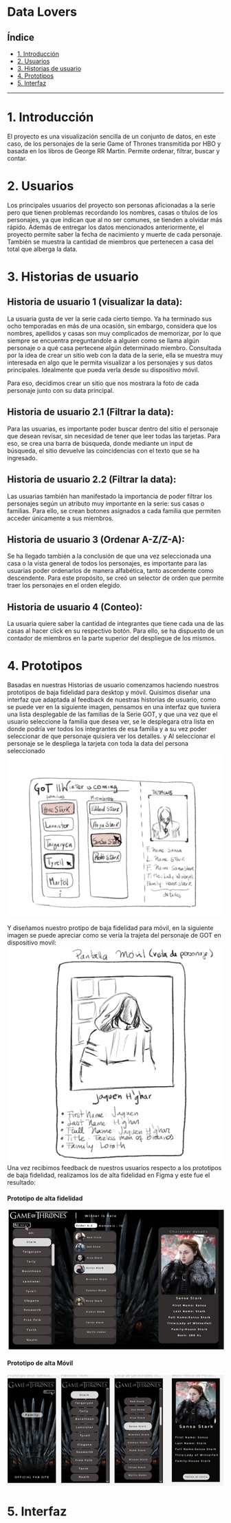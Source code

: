 # Data Lovers

## Índice

* [1. Introducción](#1-introducción)
* [2. Usuarios](#2-usuarios)
* [3. Historias de usuario](#3-historias-de-usuario)
* [4. Prototipos](#4-prototipos)
* [5. Interfaz](#5-interfaz)


***

# 1. Introducción

El proyecto es una visualización sencilla de un conjunto de datos, en este caso, de los personajes de la 
serie Game of Thrones transmitida por HBO y basada en los libros de George RR Martin.
Permite ordenar, filtrar, buscar y contar.

# 2. Usuarios

Los principales usuarios del proyecto son personas aficionadas a la serie pero que tienen problemas recordando
los nombres, casas o títulos de los personajes, ya que indican que al no ser comunes, se tienden a olvidar más rápido.
Además de entregar los datos mencionados anteriormente, el proyecto permite saber la fecha de nacimiento y
muerte de cada personaje. También se muestra la cantidad de miembros que pertenecen a casa del total que alberga
la data.

# 3. Historias de usuario

## Historia de usuario 1 (visualizar la data):

La usuaria gusta de ver la serie cada cierto tiempo. Ya ha terminado sus ocho temporadas en más de una ocasión,
sin embargo, considera que los nombres, apellidos y casas son muy complicados de memorizar, por lo que siempre
se encuentra preguntandole a alguien como se llama algún personaje o a qué casa pertecene algún determinado miembro.
Consultada por la idea de crear un sitio web con la data de la serie, ella se muestra muy interesada en algo
que le permita visualizar a los personajes y sus datos principales. Idealmente que pueda verla desde su dispositivo
móvil.

Para eso, decidimos crear un sitio que nos mostrara la foto de cada personaje junto con su data principal.

## Historia de usuario 2.1 (Filtrar la data):

Para las usuarias, es importante poder buscar dentro del sitio el personaje que desean revisar, sin necesidad
de tener que leer todas las tarjetas. 
Para eso, se crea una barra de búsqueda, donde mediante un input de búsqueda, el sitio devuelve las coincidencias con el texto
que se ha ingresado.

## Historia de usuario 2.2 (Filtrar la data):

Las usuarias también han manifestado la importancia de poder filtrar los personajes según un atributo muy 
importante en la serie: sus casas o familias. 
Para ello, se crean botones asignados a cada familia que permiten acceder únicamente a sus miembros.

## Historia de usuario 3 (Ordenar A-Z/Z-A):

Se ha llegado también a la conclusión de que una vez seleccionada una casa o la vista general de todos los 
personajes, es importante para las usuarias poder ordenarlos de manera alfabética, tanto ascendente como
descendente. Para este propósito, se creó un selector de orden que permite traer los personajes en el orden
elegido.

## Historia de usuario 4 (Conteo):

La usuaria quiere saber la cantidad de integrantes que tiene cada una de las casas al hacer click en su
respectivo botón. Para ello, se ha dispuesto de un contador de miembros en la parte superior del despliegue
de los mismos.


# 4. Prototipos
Basadas en nuestras Historias de usuario comenzamos haciendo nuestros prototipos de baja fidelidad para desktop y móvil. 
Quisimos diseñar una interfaz que adaptada al feedback de nuestras historias de usuario, como se puede ver en la siguiente imagen,
pensamos en una interfaz que tuviera una lista desplegable de las familias de la Serie GOT, y que una vez que el usuario seleccione
la familia que desea ver, se le desplegara otra lista en donde podría ver todos los integrantes de esa familia y a su vez poder seleccionar
de que personaje quisiera ver los detalles. y Al seleccionar el personaje se le despliega la tarjeta con toda la data del persona seleccionado
<img src="./img/prototipoBajaEscritorio.jpg">

Y diseñamos nuestro protipo de baja fidelidad para móvil, en la siguiente imagen se puede apreciar como se vería la trajeta del personaje de GOT en 
dispositivo movil:
<img src="./img/PrototipoBajaMovil.jpg">
Una vez recibimos feedback de nuestros usuarios respecto a los prototipos de baja fidelidad, realizamos los de alta fidelidad en Figma y este fue el resultado:


#### Prototipo de alta fidelidad
<img src="./img/PrototipodeAlta.png">

#### Prototipo de alta Móvil
<img src="./img/prototipomovilfigma.png">


# 5. Interfaz




